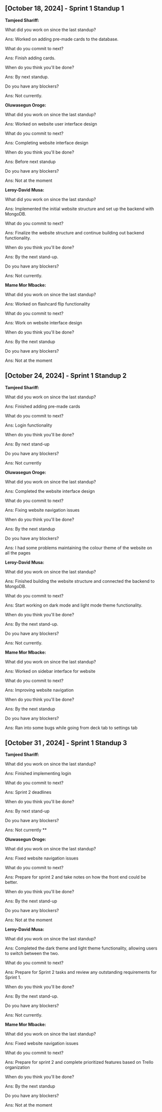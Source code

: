 ﻿## [October 18, 2024] - Sprint 1 Standup 1

**Tamjeed Shariff:**

What did you work on since the last standup?

Ans: Worked on adding pre-made cards to the database.

What do you commit to next?

Ans: Finish adding cards.

When do you think you'll be done?

Ans: By next standup.

Do you have any blockers?

Ans: Not currently.

**Oluwasegun Oroge:**

What did you work on since the last standup?

Ans: Worked on website user interface design

What do you commit to next?

Ans: Completing website interface design

When do you think you'll be done?

Ans: Before next standup

Do you have any blockers?

Ans: Not at the moment

**Leroy-David Musa:**

What did you work on since the last standup?

Ans: Implemented the initial website structure and set up the backend with MongoDB.

What do you commit to next?

Ans: Finalize the website structure and continue building out backend functionality.

When do you think you'll be done?

Ans: By the next stand-up.

Do you have any blockers?

Ans: Not currently.

**Mame Mor Mbacke:**

What did you work on since the last standup?

Ans: Worked on flashcard flip functionality

What do you commit to next?

Ans: Work on website interface design

When do you think you'll be done?

Ans: By the next standup

Do you have any blockers?

Ans: Not at the moment






## [October 24, 2024] - Sprint 1 Standup 2

**Tamjeed Shariff:**

What did you work on since the last standup?

Ans: Finished adding pre-made cards

What do you commit to next?

Ans: Login functionality

When do you think you'll be done?

Ans: By next stand-up

Do you have any blockers?

Ans: Not currently

**Oluwasegun Oroge:**

What did you work on since the last standup?

Ans: Completed the website interface design

What do you commit to next?

Ans: Fixing website navigation issues

When do you think you'll be done?

Ans: By the next standup

Do you have any blockers?

Ans: I had some problems maintaining the colour theme of the website on all the pages

**Leroy-David Musa:**

What did you work on since the last standup?

Ans: Finished building the website structure and connected the backend to MongoDB.

What do you commit to next?

Ans: Start working on dark mode and light mode theme functionality.

When do you think you'll be done?

Ans: By the next stand-up.

Do you have any blockers?

Ans: Not currently.

**Mame Mor Mbacke:**

What did you work on since the last standup?

Ans: Worked on sidebar interface for website

What do you commit to next?

Ans: Improving website navigation

When do you think you'll be done?

Ans: By the next standup

Do you have any blockers?

Ans: Ran into some bugs while going from deck tab to settings tab





## [October 31 , 2024] - Sprint 1 Standup 3

**Tamjeed Shariff:**

What did you work on since the last standup?

Ans: Finished implementing login

What do you commit to next?

Ans: Sprint 2 deadlines

When do you think you'll be done?

Ans: By next stand-up

Do you have any blockers?

Ans: Not currently
**

**Oluwasegun Oroge:**

What did you work on since the last standup?

Ans: Fixed website navigation issues

What do you commit to next?

Ans: Prepare for sprint 2 and take notes on how the front end could be better.

When do you think you'll be done?

Ans: By the next stand-up

Do you have any blockers?

Ans: Not at the moment

**Leroy-David Musa:**

What did you work on since the last standup?

Ans: Completed the dark theme and light theme functionality, allowing users to switch between the two.

What do you commit to next?

Ans: Prepare for Sprint 2 tasks and review any outstanding requirements for Sprint 1.

When do you think you'll be done?

Ans: By the next stand-up.

Do you have any blockers?

Ans: Not currently.

**Mame Mor Mbacke:**

What did you work on since the last standup?

Ans: Fixed website navigation issues

What do you commit to next?

Ans: Prepare for sprint 2 and complete prioritized features based on Trello organization

When do you think you'll be done?

Ans: By the next standup

Do you have any blockers?

Ans: Not at the moment